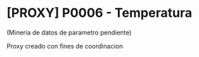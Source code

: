 # [PROXY] P0006 - Temperatura

(Mineria de datos de parametro pendiente)

Proxy creado con fines de coordinacion